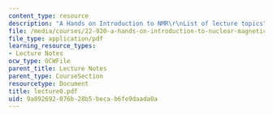 ```yaml
---
content_type: resource
description: "A Hands on Introduction to NMR\r\nList of lecture topics"
file: /media/courses/22-920-a-hands-on-introduction-to-nuclear-magnetic-resonance-january-iap-1997/9a892692076b28b5becab6fe9daada0a_lecture0.pdf
file_type: application/pdf
learning_resource_types:
- Lecture Notes
ocw_type: OCWFile
parent_title: Lecture Notes
parent_type: CourseSection
resourcetype: Document
title: lecture0.pdf
uid: 9a892692-076b-28b5-beca-b6fe9daada0a
---
```

